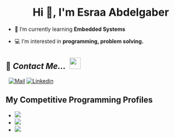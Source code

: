 <h1 align="center">Hi 👋, I'm Esraa Abdelgaber</h1>


- 🌱 I’m currently learning **Embedded Systems**
  
- :computer: I’m interested in **programming, problem solving.**
  



  
## 📝 ***Contact Me...***  <img src="https://media.giphy.com/media/WUlplcMpOCEmTGBtBW/giphy.gif" width="30">

 <!--[![Github](https://img.shields.io/github/followers/EsraaAGaber?label=Follow%20Me&style=social)](https://github.com/EsraaAGaber)
<br>-->
  [![Mail](https://img.shields.io/badge/Esraa_gaber-blue?logo=Gmail&logoColor=blue&labelColor=black)](55esrasgaber@gmail.com)
  [![Linkedin](https://img.shields.io/badge/LinkedIn-EsraaAbdelgaber-blue?logo=Linkedin&logoColor=blue&labelColor=black)](https://www.linkedin.com/in/esraa-abdelgaber-0492b11b3)
<br>

## **My Competitive Programming Profiles**

- ![](https://img.shields.io/badge/Codeforces-1F8ACB?style=plastic&logo=codeforces&logoColor=blue&labelColor=black&color=blue&link=https://codeforces.com/profile/Esraa_A_Gaber)
- ![](https://img.shields.io/badge/Leetcode-FFA116?style=plastic&logo=leetcode&logoColor=yellow&labelColor=black&color=d9bc00&link=https://leetcode.com/Esraa_A_Gaber/)
- ![](https://img.shields.io/badge/HackerRank-00EA64?style=plastic&logo=hackerRank&logoColor=green&labelColor=black&color=green&link=https://www.hackerrank.com/profile/55esrasgaber)

  
 <!--![](https://komarev.com/ghpvc/?username=EsraaAGaber&color=blueviolet)*-->


